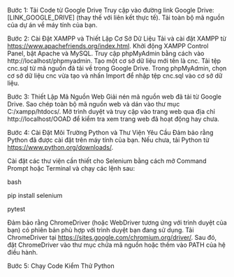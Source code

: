 Bước 1: Tải Code từ Google Drive
Truy cập vào đường link Google Drive: [LINK_GOOGLE_DRIVE] (thay thế với liên kết thực tế).
Tải toàn bộ mã nguồn của dự án về máy tính của bạn.


Bước 2: Cài Đặt XAMPP và Thiết Lập Cơ Sở Dữ Liệu
Tải và cài đặt XAMPP từ https://www.apachefriends.org/index.html.
Khởi động XAMPP Control Panel, bật Apache và MySQL.
Truy cập phpMyAdmin bằng cách vào http://localhost/phpmyadmin.
Tạo một cơ sở dữ liệu mới tên là cnc.
Tải tệp cnc.sql từ mã nguồn đã tải về trong Google Drive.
Trong phpMyAdmin, chọn cơ sở dữ liệu cnc vừa tạo và nhấn Import để nhập tệp cnc.sql vào cơ sở dữ liệu.


Bước 3: Thiết Lập Mã Nguồn Web
Giải nén mã nguồn web đã tải từ Google Drive.
Sao chép toàn bộ mã nguồn web và dán vào thư mục C:/xampp/htdocs/.
Mở trình duyệt và truy cập vào trang web qua địa chỉ http://localhost/OOAD để kiểm tra xem trang web đã hoạt động hay chưa.


Bước 4: Cài Đặt Môi Trường Python và Thư Viện Yêu Cầu
Đảm bảo rằng Python đã được cài đặt trên máy tính của bạn. Nếu chưa, tải Python từ https://www.python.org/downloads/.

Cài đặt các thư viện cần thiết cho Selenium bằng cách mở Command Prompt hoặc Terminal và chạy các lệnh sau:

bash

pip install selenium

pytest


Đảm bảo rằng ChromeDriver (hoặc WebDriver tương ứng với trình duyệt của bạn) có phiên bản phù hợp với trình duyệt bạn đang sử dụng. Tải ChromeDriver tại https://sites.google.com/chromium.org/driver/. Sau đó, đặt ChromeDriver vào thư mục chứa mã nguồn hoặc thêm vào PATH của hệ điều hành.

Bước 5: Chạy Code Kiểm Thử Python
